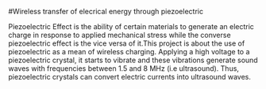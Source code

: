 #Wireless transfer of elecrical energy through piezoelectric


Piezoelectric Effect is the ability of certain materials to generate an electric charge in response to applied mechanical stress while the converse piezoelectric effect is the vice versa of it.This project is about the use of piezoelectric as a mean of wireless charging. Applying a high voltage to a  piezoelectric crystal, it starts to vibrate and these vibrations generate sound waves with frequencies between 1.5 and 8 MHz (i.e ultrasound). Thus, piezoelectric crystals can convert electric currents into ultrasound waves.


